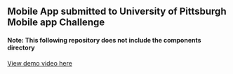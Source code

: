 ## Mobile App submitted to University of Pittsburgh Mobile app Challenge
#### Note: This following repository does not include the components directory


[View demo video here](https://www.youtube.com/watch?v=3CFOHVC-k0w)